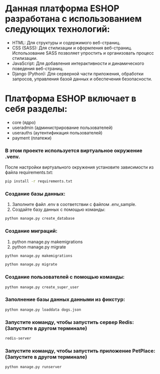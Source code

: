 # Данная платформа ESHOP разработана с использованием следующих технологий:

- HTML: Для структуры и содержимого веб-страниц.
- CSS (SASS): Для стилизации и оформления веб-страниц. Использование SASS позволяет упростить и организовать процесс стилизации.
- JavaScript: Для добавления интерактивности и динамического поведения веб-страниц.
- Django (Python): Для серверной части приложения, обработки запросов, управления базой данных и обеспечения безопасности.



# Платформа ESHOP включает в себя разделы:
- core (ядро)
- useradmin (администрирование пользователей)
- userauths (аутентификация пользователей)
- payment (платежи)

### В этом проекте используется виртуальное окружение .venv.
После настройки виртуального окружения установите зависимости из файла requirements.txt:

```bash
pip install -r requirements.txt
```

### Создание базы данных:
1) Заполните файл .env в соответствии с файлом .env_sample.
2) Создайте базу данных с помощью команды:

```bash
python manage.py create_database
```

### Создание миграций:
1) python manage.py makemigrations
2) python manage.py migrate

```bash
python manage.py makemigrations
```
```bash
python manage.py migrate
```


### Создание пользователей с помощью команды:
```bash
python manage.py create_super_user
```

### Заполнение базы данных данными из фикстур:
```bash
python manage.py loaddata dogs.json
```

### Запустите команду, чтобы запустить сервер Redis: (Запустите в другом терминале)
```bash
redis-server
```

### Запустите команду, чтобы запустить приложение PetPlace: (Запустите в другом терминале)
```bash
python manage.py runserver
```